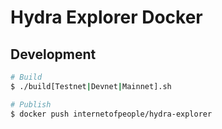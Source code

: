 # Hydra Explorer Docker

## Development

```bash
# Build
$ ./build[Testnet|Devnet|Mainnet].sh
```

```bash
# Publish
$ docker push internetofpeople/hydra-explorer
```


